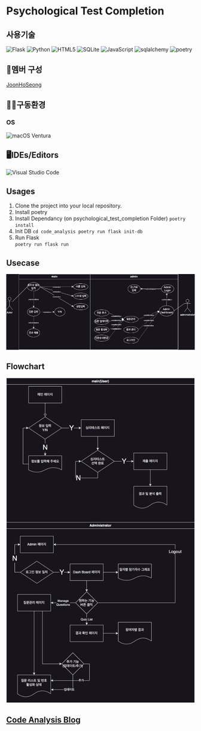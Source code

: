 # Psychological Test Completion

## 사용기술
![Flask](https://img.shields.io/badge/flask-%23000.svg?style=for-the-badge&logo=flask&logoColor=white)
![Python](https://img.shields.io/badge/python-3670A0?style=for-the-badge&logo=python&logoColor=ffdd54)
![HTML5](https://img.shields.io/badge/html5-%23E34F26.svg?style=for-the-badge&logo=html5&logoColor=white)
![SQLite](https://img.shields.io/badge/sqlite-%2307405e.svg?style=for-the-badge&logo=sqlite&logoColor=white)
![JavaScript](https://img.shields.io/badge/javascript-%23323330.svg?style=for-the-badge&logo=javascript&logoColor=%23F7DF1E)
![sqlalchemy](https://img.shields.io/badge/sqlalchemy-D71F00?style=for-the-badge&logo=sqlalchemy&logoColor=white)
![poetry](https://img.shields.io/badge/poetry-60A5FA?style=for-the-badge&logo=poetry&logoColor=white)

## 👤멤버 구성
[JoonHoSeong](https://github.com/JoonHoSeong)

## :man_mechanic:구동환경
### OS
![macOS](https://img.shields.io/badge/mac%20os-000000?style=for-the-badge&logo=macos&logoColor=F0F0F0&style=flat) Ventura

## 🖥IDEs/Editors
![Visual Studio Code](https://img.shields.io/badge/Visual%20Studio%20Code-0078d7.svg?style=for-the-badge&logo=visual-studio-code&logoColor=white)

## Usages
1. Clone the project into your local repository.
2. Install poetry
3. Install Dependancy  (on psychological_test_completion Folder)
`
poetry install
`  
4. Init DB 
`
cd code_analysis
poetry run flask init-db
`  
5. Run Flask  
`
poetry run flask run
`  

## Usecase
![title](https://github.com/JoonHoSeong/OZ_Backend_School_miniProject/blob/main/psychological_test_completion/code_analysis/images/usecase_diagram.jpg)   
## Flowchart
![title](https://github.com/JoonHoSeong/OZ_Backend_School_miniProject/blob/main/psychological_test_completion/code_analysis/images/flow-chart.jpg)   
## [Code Analysis Blog](https://slowprogramer.tistory.com/entry/miniProject-%EC%8B%AC%EB%A6%AC%ED%85%8C%EC%8A%A4%ED%8A%B8-%EC%9B%B9%ED%8E%98%EC%9D%B4%EC%A7%80-%EC%BD%94%EB%93%9C%EB%A5%BC-%EB%B6%84%EC%84%9D%ED%95%B4%EB%B3%B4%EC%9E%90)   

